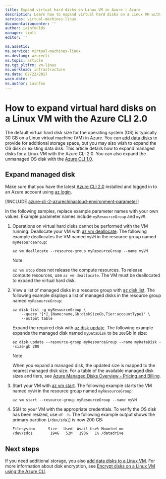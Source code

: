```yaml
---
title: Expand virtual hard disks on Linux VM in Azure | Azure
description: Learn how to expand virtual hard disks on a Linux VM with the Azure CLI 2.0
services: virtual-machines-linux
documentationcenter: ''
author: iainfoulds
manager: timlt
editor: ''

ms.assetid:
ms.service: virtual-machines-linux
ms.devlang: azurecli
ms.topic: article
ms.tgt_pltfrm: vm-linux
ms.workload: infrastructure
ms.date: 02/22/2017
wacn.date: ''
ms.author: iainfou
---
```


# How to expand virtual hard disks on a Linux VM with the Azure CLI 2.0
The default virtual hard disk size for the operating system (OS) is typically 30 GB on a Linux virtual machine (VM) in Azure. You can [add data disks](add-disk.md?toc=%2fazure%2fvirtual-machines%2flinux%2ftoc.json) to provide for additional storage space, but you may also wish to expand the OS disk or existing data disk. This article details how to expand managed disks for a Linux VM with the Azure CLI 2.0. You can also expand the unmanaged OS disk with the [Azure CLI 1.0](expand-disks-nodejs.md?toc=%2fazure%2fvirtual-machines%2flinux%2ftoc.json).

## Expand managed disk
Make sure that you have the latest [Azure CLI 2.0](https://docs.microsoft.com/cli/azure/install-az-cli2) installed and logged in to an Azure account using [az login](https://docs.microsoft.com/cli/azure/#login).

[!INCLUDE [azure-cli-2-azurechinacloud-environment-parameter](../../includes/azure-cli-2-azurechinacloud-environment-parameter.md)]

In the following samples, replace example parameter names with your own values. Example parameter names include `myResourceGroup` and `myVM`.

1. Operations on virtual hard disks cannot be performed with the VM running. Deallocate your VM with [az vm deallocate](https://docs.microsoft.com/cli/azure/vm#deallocate). The following example deallocates the VM named `myVM` in the resource group named `myResourceGroup`:

    ```azurecli
    az vm deallocate --resource-group myResourceGroup --name myVM
    ```

    > [!NOTE]
    > `az vm stop` does not release the compute resources. To release compute resources, use `az vm deallocate`. The VM must be deallocated to expand the virtual hard disk.

2. View a list of managed disks in a resource group with [az disk list](https://docs.microsoft.com/cli/azure/disk#list). The following example displays a list of managed disks in the resource group named `myResourceGroup`:

    ```azurecli
    az disk list -g myResourceGroup \
        --query '[*].{Name:name,Gb:diskSizeGb,Tier:accountType}' \
        --output table
    ```

    Expand the required disk with [az disk update](https://docs.microsoft.com/cli/azure/disk#update). The following example expands the managed disk named `myDataDisk` to be `200`Gb in size:

    ```azurecli
    az disk update --resource-group myResourceGroup --name myDataDisk --size-gb 200
    ```

    > [!NOTE]
    > When you expand a managed disk, the updated size is mapped to the nearest managed disk size. For a table of the available managed disk sizes and tiers, see [Azure Managed Disks Overview - Pricing and Billing](../../storage/storage-managed-disks-overview.md?toc=%2fazure%2fvirtual-machines%2flinux%2ftoc.json#pricing-and-billing).

3. Start your VM with [az vm start](https://docs.microsoft.com/cli/azure/vm#start). The following example starts the VM named `myVM` in the resource group named `myResourceGroup`:

    ```azurecli
    az vm start --resource-group myResourceGroup --name myVM
    ```

4. SSH to your VM with the appropriate credentials. To verify the OS disk has been resized, use `df -h`. The following example output shows the primary partition (`/dev/sda1`) is now 200 GB:

    ```bash
    Filesystem      Size   Used  Avail Use% Mounted on
    /dev/sdc1        194G   52M   193G   1% /datadrive
    ```

## Next steps
If you need additional storage, you also [add data disks to a Linux VM](add-disk.md?toc=%2fazure%2fvirtual-machines%2flinux%2ftoc.json). For more information about disk encryption, see [Encrypt disks on a Linux VM using the Azure CLI](encrypt-disks.md?toc=%2fazure%2fvirtual-machines%2flinux%2ftoc.json).
